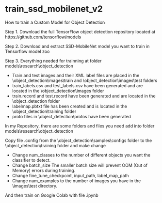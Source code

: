 # train_ssd_mobilenet_v2
How to train a Custom Model for Object Detection 

Step 1. Download the full TensorFlow object detection repository located at https://github.com/tensorflow/models

Step 2. Download and extract SSD-MobileNet model you want to train in Tensorflow model zoo 

Step 3. Everything needed for trainning at folder models\research\object_detection 
  - Train and test images and their XML label files are placed in the \object_detection\images\train and \object_detection\images\test folders
  - train_labels.csv and test_labels.csv have been generated and are located in the \object_detection\images folder
  - train.record and test.record have been generated and are located in the \object_detection folder
  - labelmap.pbtxt file has been created and is located in the \object_detection\training folder
  - proto files in \object_detection\protos have been generated
 
In my Repository, there are some folders and files you need add into folder models\research\object_detection 
  
  Copy file .config from the \object_detection\samples\configs folder to the \object_detection\training folder and make change
  - Change num_classes to the number of different objects you want the classifier to detect. 
  - Change batch_size The smaller batch size will prevent OOM (Out of Memory) errors during training.
  - Change fine_tune_checkpoint,  input_path, label_map_path 
  - Change num_examples to the number of images you have in the \images\test directory.
  
And then train on Google Colab with file .ipynb
